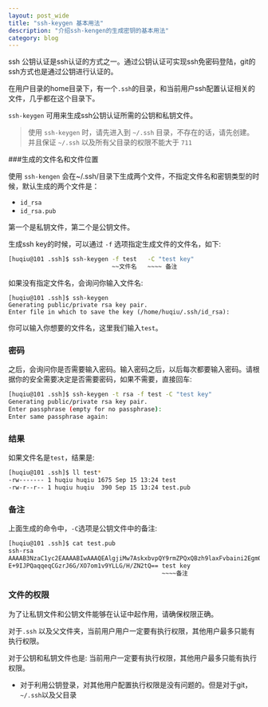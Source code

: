 ```yaml
---
layout: post_wide
title: "ssh-keygen 基本用法"
description: "介绍ssh-kengen的生成密钥的基本用法"
category: blog
---
```


ssh 公钥认证是ssh认证的方式之一。通过公钥认证可实现ssh免密码登陆，git的ssh方式也是通过公钥进行认证的。

在用户目录的home目录下，有一个`.ssh`的目录，和当前用户ssh配置认证相关的文件，几乎都在这个目录下。

`ssh-keygen` 可用来生成ssh公钥认证所需的公钥和私钥文件。

> 使用 `ssh-keygen` 时，请先进入到 `~/.ssh` 目录，不存在的话，请先创建。并且保证 `~/.ssh` 以及所有父目录的权限不能大于 `711`

###生成的文件名和文件位置

使用 `ssh-kengen` 会在~/.ssh/目录下生成两个文件，不指定文件名和密钥类型的时候，默认生成的两个文件是：

*   `id_rsa`
*   `id_rsa.pub`

第一个是私钥文件，第二个是公钥文件。

生成ssh key的时候，可以通过 `-f` 选项指定生成文件的文件名，如下:

```bash
[huqiu@101 .ssh]$ ssh-keygen -f test   -C "test key"
                             ~~文件名   ~~~~ 备注
```

如果没有指定文件名，会询问你输入文件名:

```
[huqiu@101 .ssh]$ ssh-keygen
Generating public/private rsa key pair.
Enter file in which to save the key (/home/huqiu/.ssh/id_rsa):
```

你可以输入你想要的文件名，这里我们输入`test`。

### 密码

之后，会询问你是否需要输入密码。输入密码之后，以后每次都要输入密码。请根据你的安全需要决定是否需要密码，如果不需要，直接回车:

```bash
[huqiu@101 .ssh]$ ssh-keygen -t rsa -f test -C "test key"
Generating public/private rsa key pair.
Enter passphrase (empty for no passphrase):
Enter same passphrase again:
```

### 结果

如果文件名是`test`，结果是:

```bash
[huqiu@101 .ssh]$ ll test*
-rw------- 1 huqiu huqiu 1675 Sep 15 13:24 test
-rw-r--r-- 1 huqiu huqiu  390 Sep 15 13:24 test.pub
```

### 备注

上面生成的命令中，`-C`选项是公钥文件中的备注:

```bash
[huqiu@101 .ssh]$ cat test.pub
ssh-rsa
AAAAB3NzaC1yc2EAAAABIwAAAQEAlgjiMw7AskxbvpQY9rmZPQxQBzh9laxFvbaini2EgmQkNsXBA9WJOXn2YBJauoiVsdUKBWA97avjsobrTxsCYvFr1yQQvTfTlbqlqGNIhQc/3HjTl2pIkClpDWvBrRN+jpyESS4MNbfOL1qjT4c/QhGvj6U6HrN6kUyn58oyyJpTzOLG74AZELJ2Led57QvTw1yJXZuAMWioR0A3BGd25fdocLX3ebux6ya8AsloOVYfsAqGlggrARe6FXjLfMH4a/nxaAdiDYVXU/Vr1ybK9P7SfyEDGJi3JtgiPUlA6vPxUC
E+9IJPQaqqeqCGzrJ6G/XO7om1v9YLLG/H/ZN2tQ== test key
                                           ~~~~备注
```

### 文件的权限

为了让私钥文件和公钥文件能够在认证中起作用，请确保权限正确。

对于`.ssh` 以及父文件夹，当前用户用户一定要有执行权限，其他用户最多只能有执行权限。

对于公钥和私钥文件也是: 当前用户一定要有执行权限，其他用户最多只能有执行权限。

* 对于利用公钥登录，对其他用户配置执行权限是没有问题的。但是对于git，`~/.ssh`以及父目录
